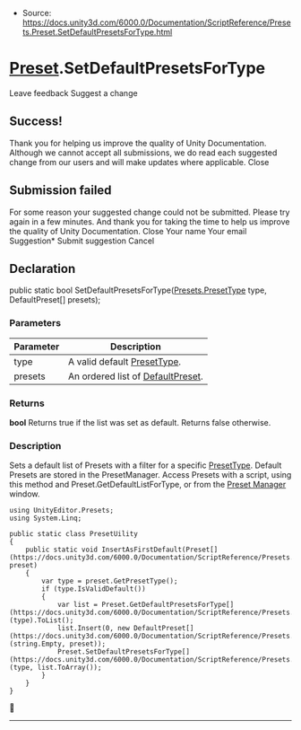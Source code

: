 * Source: https://docs.unity3d.com/6000.0/Documentation/ScriptReference/Presets.Preset.SetDefaultPresetsForType.html

#  [Preset](https://docs.unity3d.com/6000.0/Documentation/ScriptReference/Presets.Preset.html).SetDefaultPresetsForType
Leave feedback
Suggest a change
## Success!
Thank you for helping us improve the quality of Unity Documentation. Although we cannot accept all submissions, we do read each suggested change from our users and will make updates where applicable.
Close
## Submission failed
For some reason your suggested change could not be submitted. Please <a>try again</a> in a few minutes. And thank you for taking the time to help us improve the quality of Unity Documentation.
Close
Your name Your email Suggestion* Submit suggestion
Cancel
## Declaration
public static bool SetDefaultPresetsForType([Presets.PresetType](https://docs.unity3d.com/6000.0/Documentation/ScriptReference/Presets.PresetType.html) type, DefaultPreset[] presets); 
### Parameters
Parameter | Description  
---|---  
type | A valid default [PresetType](https://docs.unity3d.com/6000.0/Documentation/ScriptReference/Presets.PresetType.html).  
presets | An ordered list of [DefaultPreset](https://docs.unity3d.com/6000.0/Documentation/ScriptReference/Presets.DefaultPreset.html).  
### Returns
**bool** Returns true if the list was set as default. Returns false otherwise. 
### Description
Sets a default list of Presets with a filter for a specific [PresetType](https://docs.unity3d.com/6000.0/Documentation/ScriptReference/Presets.PresetType.html).
Default Presets are stored in the PresetManager. Access Presets with a script, using this method and Preset.GetDefaultListForType, or from the [Preset Manager](https://docs.unity3d.com/6000.0/Documentation/Manual/class-PresetManager.html) window.
```
using UnityEditor.Presets;
using System.Linq;  
  
public static class PresetUility
{
    public static void InsertAsFirstDefault(Preset[](https://docs.unity3d.com/6000.0/Documentation/ScriptReference/Presets.Preset.html) preset)
    {
        var type = preset.GetPresetType();
        if (type.IsValidDefault())
        {
            var list = Preset.GetDefaultPresetsForType[](https://docs.unity3d.com/6000.0/Documentation/ScriptReference/Presets.Preset.GetDefaultPresetsForType.html)(type).ToList();
            list.Insert(0, new DefaultPreset[](https://docs.unity3d.com/6000.0/Documentation/ScriptReference/Presets.DefaultPreset.html)(string.Empty, preset));
            Preset.SetDefaultPresetsForType[](https://docs.unity3d.com/6000.0/Documentation/ScriptReference/Presets.Preset.SetDefaultPresetsForType.html)(type, list.ToArray());
        }
    }
}

```

* * *
